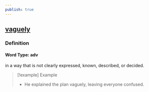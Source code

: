 ```yaml
---
publish: true
---
```


## [vaguely](https://dictionary.cambridge.org/dictionary/english/vaguely)

### Definition
#### Word Type: adv
in a way that is not clearly expressed, known, described, or decided.

>[!example] Example
> - He explained the plan vaguely, leaving everyone confused.
